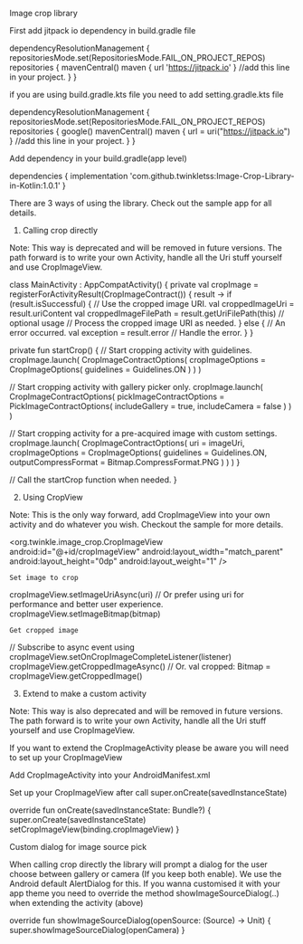 Image crop library

First add jitpack io dependency in build.gradle file

dependencyResolutionManagement {
		repositoriesMode.set(RepositoriesMode.FAIL_ON_PROJECT_REPOS)
		repositories {
			mavenCentral()
			maven { url 'https://jitpack.io' }  //add this line in your project.
		}
	}

if you are using build.gradle.kts file you need to add setting.gradle.kts file

dependencyResolutionManagement {
    repositoriesMode.set(RepositoriesMode.FAIL_ON_PROJECT_REPOS)
    repositories {
        google()
        mavenCentral()
        maven { url = uri("https://jitpack.io")  } //add this line in your project.
    }
}

Add dependency in your build.gradle(app level)


dependencies {
	        implementation 'com.github.twinkletss:Image-Crop-Library-in-Kotlin:1.0.1'
	}

There are 3 ways of using the library. Check out the sample app for all details.
1. Calling crop directly

Note: This way is deprecated and will be removed in future versions. The path forward is to write your own Activity, handle all the Uri stuff yourself and use CropImageView.

class MainActivity : AppCompatActivity() {
  private val cropImage = registerForActivityResult(CropImageContract()) { result ->
    if (result.isSuccessful) {
      // Use the cropped image URI.
      val croppedImageUri = result.uriContent
      val croppedImageFilePath = result.getUriFilePath(this) // optional usage
      // Process the cropped image URI as needed.
    } else {
      // An error occurred.
      val exception = result.error
      // Handle the error.
    }
  }

  private fun startCrop() {
    // Start cropping activity with guidelines.
    cropImage.launch(
      CropImageContractOptions(
        cropImageOptions = CropImageOptions(
          guidelines = Guidelines.ON
        )
      )
    )

  // Start cropping activity with gallery picker only.
  cropImage.launch(
      CropImageContractOptions(
        pickImageContractOptions = PickImageContractOptions(
          includeGallery = true,
          includeCamera = false
        )
      )
    )

   // Start cropping activity for a pre-acquired image with custom settings.
  cropImage.launch(
      CropImageContractOptions(
        uri = imageUri,
        cropImageOptions = CropImageOptions(
          guidelines = Guidelines.ON,
          outputCompressFormat = Bitmap.CompressFormat.PNG
        )
      )
    )
  }

  // Call the startCrop function when needed.
}

2. Using CropView

Note: This is the only way forward, add CropImageView into your own activity and do whatever you wish. Checkout the sample for more details.

<!-- Image Cropper fill the remaining available height -->
<org.twinkle.image_crop.CropImageView
  android:id="@+id/cropImageView"
  android:layout_width="match_parent"
  android:layout_height="0dp"
  android:layout_weight="1"
  />

    Set image to crop

cropImageView.setImageUriAsync(uri)
// Or prefer using uri for performance and better user experience.
cropImageView.setImageBitmap(bitmap)

    Get cropped image

// Subscribe to async event using cropImageView.setOnCropImageCompleteListener(listener)
cropImageView.getCroppedImageAsync()
// Or.
val cropped: Bitmap = cropImageView.getCroppedImage()

3. Extend to make a custom activity

Note: This way is also deprecated and will be removed in future versions. The path forward is to write your own Activity, handle all the Uri stuff yourself and use CropImageView.

If you want to extend the CropImageActivity please be aware you will need to set up your CropImageView

  Add CropImageActivity into your AndroidManifest.xml
  
  <!-- Theme is optional and only needed if default theme has no action bar. -->
<activity
  android:name="org.twinkle.image_crop.CropImageActivity"
  android:theme="@style/Base.Theme.AppCompat"
  />

Set up your CropImageView after call super.onCreate(savedInstanceState)

override fun onCreate(savedInstanceState: Bundle?) {
  super.onCreate(savedInstanceState)
  setCropImageView(binding.cropImageView)
}

Custom dialog for image source pick

When calling crop directly the library will prompt a dialog for the user choose between gallery or camera (If you keep both enable). We use the Android default AlertDialog for this. If you wanna customised it with your app theme you need to override the method showImageSourceDialog(..) when extending the activity (above)

override fun showImageSourceDialog(openSource: (Source) -> Unit) {
  super.showImageSourceDialog(openCamera)
}

